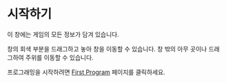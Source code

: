 # 시작하기
이 창에는 게임의 모든 정보가 담겨 있습니다.

창의 회색 부분을 드래그하고 놓아 창을 이동할 수 있습니다. 창 밖의 아무 곳이나 드래그하여 주위를 이동할 수 있습니다.

프로그래밍을 시작하려면 [First Program](docs/first_program.md) 페이지를 클릭하세요.